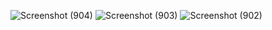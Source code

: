 ![Screenshot (904)](https://user-images.githubusercontent.com/63925374/221650776-bd090fda-d928-49c6-ad01-cbf46338f52d.png)
![Screenshot (903)](https://user-images.githubusercontent.com/63925374/221650790-0f15704b-7195-4599-9b97-c85c7dc3c9f3.png)
![Screenshot (902)](https://user-images.githubusercontent.com/63925374/221650901-c374fec8-e9f2-4727-9d63-24688947bc1b.png)
